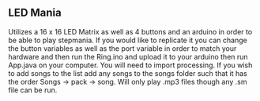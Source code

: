## LED Mania
Utilizes a 16 x 16 LED Matrix as well as 4 buttons and an arduino in order to be able to play stepmania. If you would like to replicate it you can change the button variables as well as the port variable in order to match your hardware and then run the Ring.ino and upload it to your arduino then run App.java on your computer. You will need to import processing. If you wish to add songs to the list add any songs to the songs folder such that it has the order Songs -> pack -> song. Will only play .mp3 files though any .sm file can be run.
